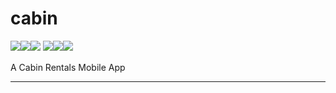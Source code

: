 # cabin
<div style="margin-top: 5px; margin-bottom: 15px;">
  <img src="assets/demos/v1demo_001.jpg"/><img src="assets/demos/v1demo_002.jpg"/><img src="assets/demos/v1demo_003.jpg"/>
  <img src="assets/demos/v1demo_005.jpg"/><img src="assets/demos/v1demo_004.jpg"/><img src="assets/demos/v1demo_006.jpg"/>
</div>
A Cabin Rentals Mobile App
<hr/>
